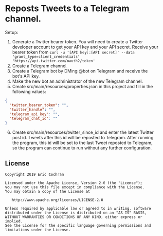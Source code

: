 Reposts Tweets to a Telegram channel.
====================

Setup:
1. Generate a Twitter bearer token. You will need to create a Twitter developer account to get your API key and your API secret. Receive your bearer token from `curl -u '[API key]:[API secret]' --data 'grant_type=client_credentials' 'https://api.twitter.com/oauth2/token'`
2. Create a Telegram channel.
3. Create a Telegram bot by DMing @bot on Telegram and receive the bot's API key.
4. Make the new bot an administrator of the new Telegram channel.
5. Create src/main/resources/properties.json in this project and fill in the following values:
```json
{
  "twitter_bearer_token": "",
  "twitter_handle": "",
  "telegram_api_key": "",
  "telegram_chat_id": ""
}
```
6. Create src/main/resources/twitter_since_id and enter the latest Twitter post id. Tweets after this id will be reposted to Telegram. After running the program, this id will be set to the last Tweet reposted to Telegram, so the program can continue to run without any further configuration.

License
-------

    Copyright 2019 Eric Cochran

    Licensed under the Apache License, Version 2.0 (the "License");
    you may not use this file except in compliance with the License.
    You may obtain a copy of the License at

       http://www.apache.org/licenses/LICENSE-2.0

    Unless required by applicable law or agreed to in writing, software
    distributed under the License is distributed on an "AS IS" BASIS,
    WITHOUT WARRANTIES OR CONDITIONS OF ANY KIND, either express or implied.
    See the License for the specific language governing permissions and
    limitations under the License.
